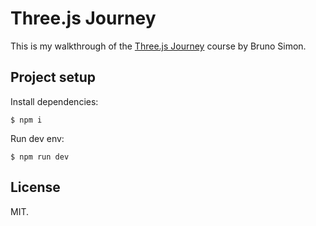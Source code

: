 # Three.js Journey

This is my walkthrough of the [Three.js Journey](https://threejs-journey.com/) course by Bruno Simon.

## Project setup

Install dependencies:

```
$ npm i
```

Run dev env: 

```
$ npm run dev
```

## License

MIT.
